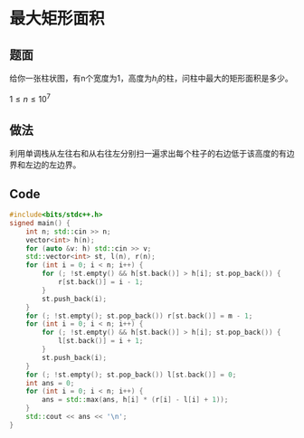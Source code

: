 # 最大矩形面积

## 题面

给你一张柱状图，有n个宽度为1，高度为$h_i$的柱，问柱中最大的矩形面积是多少。

$1\leq n \leq 10^7$

## 做法

利用单调栈从左往右和从右往左分别扫一遍求出每个柱子的右边低于该高度的有边界和左边的左边界。

## Code

```C++
#include<bits/stdc++.h>
signed main() {
    int n; std::cin >> n;
    vector<int> h(n);
    for (auto &v: h) std::cin >> v;
    std::vector<int> st, l(n), r(n);
    for (int i = 0; i < n; i++) {
        for (; !st.empty() && h[st.back()] > h[i]; st.pop_back()) {
            r[st.back()] = i - 1;
        }
        st.push_back(i);
    }
    for (; !st.empty(); st.pop_back()) r[st.back()] = m - 1;
    for (int i = 0; i < n; i++) {
        for (; !st.empty() && h[st.back()] > h[i]; st.pop_back()) {
            l[st.back()] = i + 1;
        }
        st.push_back(i);
    }
    for (; !st.empty(); st.pop_back()) l[st.back()] = 0;
    int ans = 0;
    for (int i = 0; i < n; i++) {
        ans = std::max(ans, h[i] * (r[i] - l[i] + 1));
    }
    std::cout << ans << '\n';
}
```


